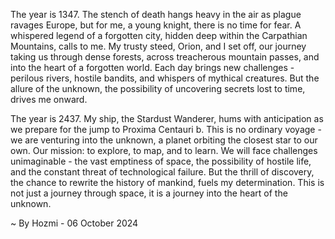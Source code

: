 
The year is 1347. The stench of death hangs heavy in the air as plague ravages Europe, but for me, a young knight, there is no time for fear. A whispered legend of a forgotten city, hidden deep within the Carpathian Mountains, calls to me. My trusty steed, Orion, and I set off, our journey taking us through dense forests, across treacherous mountain passes, and into the heart of a forgotten world. Each day brings new challenges - perilous rivers, hostile bandits, and whispers of mythical creatures. But the allure of the unknown, the possibility of uncovering secrets lost to time, drives me onward. 

The year is 2437. My ship, the Stardust Wanderer, hums with anticipation as we prepare for the jump to Proxima Centauri b. This is no ordinary voyage - we are venturing into the unknown, a planet orbiting the closest star to our own. Our mission: to explore, to map, and to learn. We will face challenges unimaginable - the vast emptiness of space, the possibility of hostile life, and the constant threat of technological failure. But the thrill of discovery, the chance to rewrite the history of mankind, fuels my determination. This is not just a journey through space, it is a journey into the heart of the unknown. 

~ By Hozmi - 06 October 2024
